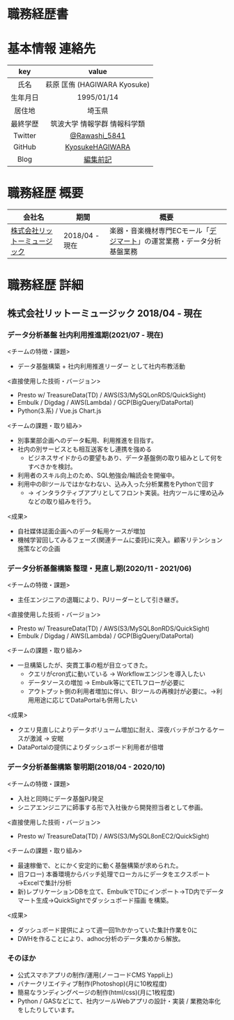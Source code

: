 # 職務経歴書

# 基本情報 連絡先

|    key   |                         value                         |
|:--------:|:-----------------------------------------------------:|
| 氏名     | 萩原 匡侑 (HAGIWARA Kyosuke)                          |
| 生年月日 | 1995/01/14                                            |
| 居住地   | 埼玉県                                                |
| 最終学歴 | 筑波大学 情報学群 情報科学類                            |
| Twitter  | [@Rawashi_5841](https://twitter.com/Rawashi_5841)     |
| GitHub   | [KyosukeHAGIWARA](https://github.com/KyosukeHAGIWARA) |
| Blog     | [編集前記](https://rawashi.hatenablog.com/)           |

# 職務経歴 概要

| 会社名                       | 期間                                                  | 概要                                                 |
|------------------------------|-------------------------------------------------------|------------------------------------------------------|
| [株式会社リットーミュージック](https://www.rittor-music.co.jp/) | 2018/04 - 現在                                        | 楽器・音楽機材専門ECモール「[デジマート](https://www.digimart.net/)」の運営業務・データ分析基盤業務 |


# 職務経歴 詳細

## 株式会社リットーミュージック 2018/04 - 現在

### データ分析基盤 社内利用推進期(2021/07 - 現在)

<チームの特徴・課題>

+ データ基盤構築 + 社内利用推進リーダー として社内布教活動

<直接使用した技術・バージョン>

+ Presto w/ TreasureData(TD) / AWS(S3/MySQLonRDS/QuickSight)
+ Embulk / Digdag / AWS(Lambda) / GCP(BigQuery/DataPortal)
+ Python(3.系) / Vue.js Chart.js

<チームの課題・取り組み>

+ 別事業部企画へのデータ転用、利用推進を目指す。
+ 社内の別サービスとも相互送客をし連携を強める
  + ビジネスサイドからの要望もあり、データ基盤側の取り組みとして何をすべきかを検討。
+ 利用者のスキル向上のため、SQL勉強会/輪読会を開催中。
+ 利用中のBIツールではかなわない、込み入った分析業務をPythonで回す
  + → インタラクティブアプリとしてフロント実装。社内ツールに埋め込みなどの取り組みを行う。

<成果>

+ 自社媒体誌面企画へのデータ転用ケースが増加
+ 機械学習回してみるフェーズ(関連チームに委託)に突入。顧客リテンション施策などの企画

### データ分析基盤構築 整理・見直し期(2020/11 - 2021/06)

<チームの特徴・課題>

+ 主任エンジニアの退職により、PJリーダーとして引き継ぎ。

<直接使用した技術・バージョン>

+ Presto w/ TreasureData(TD) / AWS(S3/MySQL8onRDS/QuickSight)
+ Embulk / Digdag / AWS(Lambda) / GCP(BigQuery/DataPortal) 

<チームの課題・取り組み>

+ 一旦構築したが、突貫工事の粗が目立ってきた。
  + クエリがcron式に動いている → Workflowエンジンを導入したい
  + データソースの増加 → Embulk等にてETLフローが必要に
  + アウトプット側の利用者増加に伴い、BIツールの再検討が必要に。→利用用途に応じてDataPortalも併用したい

<成果>

+ クエリ見直しによりデータボリューム増加に耐え、深夜バッチがコケるケースが激減 → 安眠
+ DataPortalの提供によりダッシュボード利用者が倍増

### データ分析基盤構築 黎明期(2018/04 - 2020/10)

<チームの特徴・課題>

+ 入社と同時にデータ基盤PJ発足
+ シニアエンジニアに師事する形で入社後から開発担当者として参画。

<直接使用した技術・バージョン>

+ Presto w/ TreasureData(TD) / AWS(S3/MySQL8onEC2/QuickSight)

<チームの課題・取り組み>

+ 最速稼働で、とにかく安定的に動く基盤構築が求められた。
+ 旧フロー) 本番環境からバッチ処理でローカルにデータをエクスポート→Excelで集計/分析
+ 新)レプリケーションDBを立て、EmbulkでTDにインポート→TD内でデータマート生成→QuickSightでダッシュボード描画
を構築。

<成果>

+ ダッシュボード提供によって週一回1hかかっていた集計作業を0に
+ DWHを作ることにより、adhoc分析のデータ集めから解放。


### そのほか

+ 公式スマホアプリの制作/運用(ノーコードCMS Yappli上)
+ バナークリエイティブ制作(Photoshop)(月に10枚程度)
+ 簡易なランディングページの制作(html/css)(月に1枚程度)
+ Python / GASなどにて、社内ツールWebアプリの設計・実装 / 業務効率化をしたりしています。
